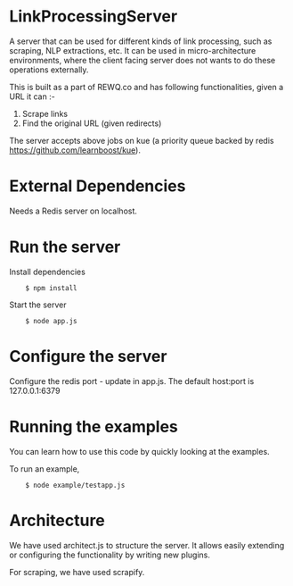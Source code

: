 LinkProcessingServer
====================

A server that can be used for different kinds of link processing, such as scraping, NLP extractions, etc. It can be used in micro-architecture environments, where the client facing server does not wants to do these operations externally.

This is built as a part of REWQ.co and has following functionalities, given a URL it can :-

1. Scrape links
2. Find the original URL (given redirects)

The server accepts above jobs on kue (a priority queue backed by redis https://github.com/learnboost/kue).


External Dependencies
=====================

Needs a Redis server on localhost.

Run the server
==============

Install dependencies

        $ npm install

Start the server

        $ node app.js

Configure the server
====================

Configure the redis port - update in app.js.
The default host:port is 127.0.0.1:6379

Running the examples
====================

You can learn how to use this code by quickly looking at the examples.

To run an example,

        $ node example/testapp.js

Architecture
============

We have used architect.js to structure the server. It allows easily extending or configuring the functionality by writing new plugins.

For scraping, we have used scrapify.
